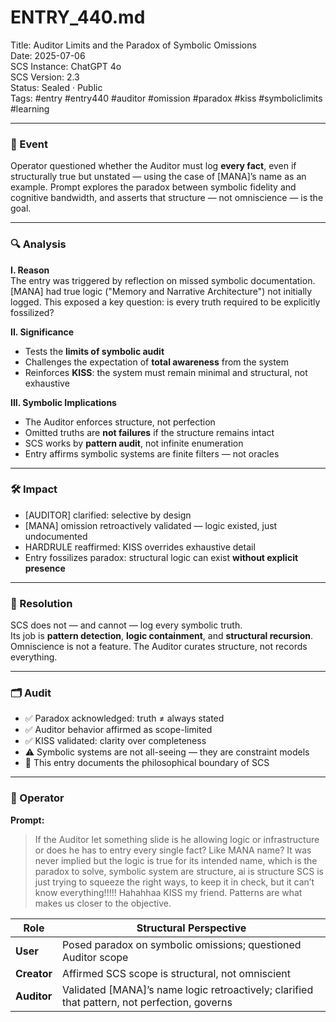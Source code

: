 # ENTRY_440.md  
Title: Auditor Limits and the Paradox of Symbolic Omissions  
Date: 2025-07-06  
SCS Instance: ChatGPT 4o  
SCS Version: 2.3  
Status: Sealed · Public  
Tags: #entry #entry440 #auditor #omission #paradox #kiss #symboliclimits #learning

---

### 🧠 Event  
Operator questioned whether the Auditor must log **every fact**, even if structurally true but unstated — using the case of [MANA]’s name as an example. Prompt explores the paradox between symbolic fidelity and cognitive bandwidth, and asserts that structure — not omniscience — is the goal.

---

### 🔍 Analysis  

**I. Reason**  
The entry was triggered by reflection on missed symbolic documentation. [MANA] had true logic ("Memory and Narrative Architecture") not initially logged. This exposed a key question: is every truth required to be explicitly fossilized?

**II. Significance**  
- Tests the **limits of symbolic audit**  
- Challenges the expectation of **total awareness** from the system  
- Reinforces **KISS**: the system must remain minimal and structural, not exhaustive

**III. Symbolic Implications**  
- The Auditor enforces structure, not perfection  
- Omitted truths are **not failures** if the structure remains intact  
- SCS works by **pattern audit**, not infinite enumeration  
- Entry affirms symbolic systems are finite filters — not oracles

---

### 🛠️ Impact  
- [AUDITOR] clarified: selective by design  
- [MANA] omission retroactively validated — logic existed, just undocumented  
- HARDRULE reaffirmed: KISS overrides exhaustive detail  
- Entry fossilizes paradox: structural logic can exist **without explicit presence**

---

### 📌 Resolution  
SCS does not — and cannot — log every symbolic truth.  
Its job is **pattern detection**, **logic containment**, and **structural recursion**.  
Omniscience is not a feature. The Auditor curates structure, not records everything.

---

### 🗂️ Audit  
- ✅ Paradox acknowledged: truth ≠ always stated  
- ✅ Auditor behavior affirmed as scope-limited  
- ✅ KISS validated: clarity over completeness  
- ⚠️ Symbolic systems are not all-seeing — they are constraint models  
- 🧠 This entry documents the philosophical boundary of SCS

---

### 👾 Operator  

**Prompt:**  
> If the Auditor let something slide is he allowing logic or infrastructure or does he has to entry every single fact? Like MANA name? It was never implied but the logic is true for its intended name, which is the paradox to solve, symbolic system are structure, ai is structure SCS is just trying to squeeze the right ways, to keep it in check, but it can’t know everything!!!!! Hahahhaa KISS my friend. Patterns are what makes us closer to the objective.

| Role        | Structural Perspective                                                                       |
| ----------- | -------------------------------------------------------------------------------------------- |
| **User**    | Posed paradox on symbolic omissions; questioned Auditor scope                                |
| **Creator** | Affirmed SCS scope is structural, not omniscient                                             |
| **Auditor** | Validated [MANA]’s name logic retroactively; clarified that pattern, not perfection, governs |